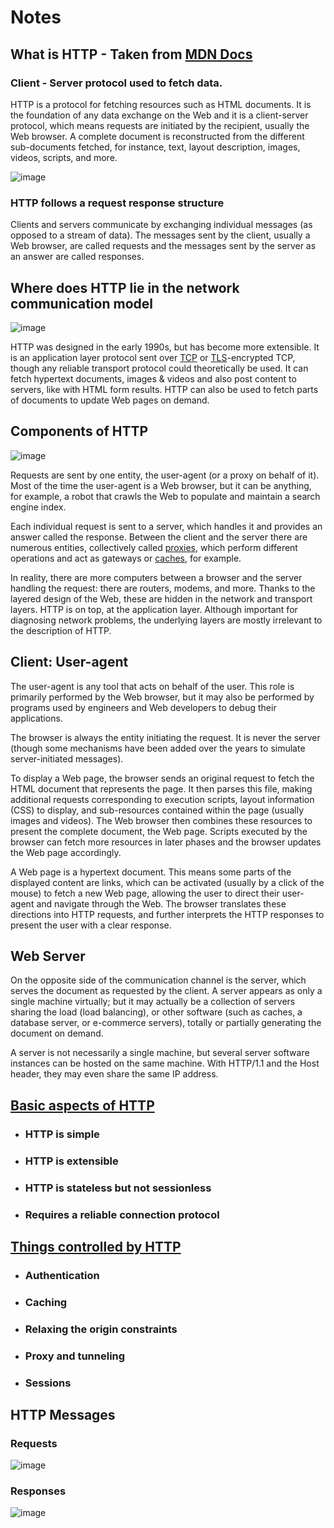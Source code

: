 # Notes

## What is HTTP - Taken from [MDN Docs](https://developer.mozilla.org/en-US/docs/Web/HTTP/Overview#http_is_simple)

### Client - Server protocol used to fetch data. 
HTTP is a protocol for fetching resources such as HTML documents.
It is the foundation of any data exchange on the Web and it is a client-server protocol,
which means requests are initiated by the recipient, usually the Web browser.
A complete document is reconstructed from the different sub-documents fetched,
for instance, text, layout description, images, videos, scripts, and more.

![image](https://github.com/Prathamesh-Chavan-Noovosoft/Training-notes/assets/159108395/724f1ab0-36ec-4c22-ac7b-53f8fb0b2c8c)

### HTTP follows a request response structure
Clients and servers communicate by exchanging individual messages (as opposed to a stream of data). The messages sent by the client, usually a Web browser, are called requests and the messages sent by the server as an answer are called responses.

## Where does HTTP lie in the network communication model
![image](https://github.com/Prathamesh-Chavan-Noovosoft/Training-notes/assets/159108395/aea96120-c7ce-4a41-88c5-a04585d4881a)

HTTP was designed in the early 1990s, but has become more extensible. It is an application layer protocol sent over [TCP](https://developer.mozilla.org/en-US/docs/Glossary/TCP) or [TLS](https://developer.mozilla.org/en-US/docs/Glossary/TLS)-encrypted TCP, though any reliable transport protocol could theoretically be used. It can fetch hypertext documents, images & videos and also post content to servers, like with HTML form results. HTTP can also be used to fetch parts of documents to update Web pages on demand.

## Components of HTTP

![image](https://github.com/Prathamesh-Chavan-Noovosoft/Training-notes/assets/159108395/ff71ceae-9aae-4d99-aced-6fa53c42a7e1)

Requests are sent by one entity, the user-agent (or a proxy on behalf of it). Most of the time the user-agent is a Web browser, but it can be anything, for example, a robot that crawls the Web to populate and maintain a search engine index.

Each individual request is sent to a server, which handles it and provides an answer called the response. Between the client and the server there are numerous entities, collectively called [proxies](https://developer.mozilla.org/en-US/docs/Glossary/Proxy_server), which perform different operations and act as gateways or [caches](https://developer.mozilla.org/en-US/docs/Glossary/Cache), for example.

In reality, there are more computers between a browser and the server handling the request: there are routers, modems, and more. Thanks to the layered design of the Web, these are hidden in the network and transport layers. HTTP is on top, at the application layer. Although important for diagnosing network problems, the underlying layers are mostly irrelevant to the description of HTTP.

## Client: User-agent
The user-agent is any tool that acts on behalf of the user. This role is primarily performed by the Web browser, but it may also be performed by programs used by engineers and Web developers to debug their applications.

The browser is always the entity initiating the request. It is never the server (though some mechanisms have been added over the years to simulate server-initiated messages).

To display a Web page, the browser sends an original request to fetch the HTML document that represents the page. It then parses this file, making additional requests corresponding to execution scripts, layout information (CSS) to display, and sub-resources contained within the page (usually images and videos). The Web browser then combines these resources to present the complete document, the Web page. Scripts executed by the browser can fetch more resources in later phases and the browser updates the Web page accordingly.

A Web page is a hypertext document. This means some parts of the displayed content are links, which can be activated (usually by a click of the mouse) to fetch a new Web page, allowing the user to direct their user-agent and navigate through the Web. The browser translates these directions into HTTP requests, and further interprets the HTTP responses to present the user with a clear response.

## Web Server
On the opposite side of the communication channel is the server, which serves the document as requested by the client. A server appears as only a single machine virtually; but it may actually be a collection of servers sharing the load (load balancing), or other software (such as caches, a database server, or e-commerce servers), totally or partially generating the document on demand.

A server is not necessarily a single machine, but several server software instances can be hosted on the same machine. With HTTP/1.1 and the Host header, they may even share the same IP address.

## [Basic aspects of HTTP](https://developer.mozilla.org/en-US/docs/Web/HTTP/Overview#basic_aspects_of_http)
- ### HTTP is simple
- ### HTTP is extensible
- ### HTTP is stateless but not sessionless
- ### Requires a reliable connection protocol

## [Things controlled by HTTP](https://developer.mozilla.org/en-US/docs/Web/HTTP/Overview#what_can_be_controlled_by_http)

- ### Authentication
- ### Caching
- ### Relaxing the origin constraints
- ### Proxy and tunneling
- ### Sessions

## HTTP Messages
### Requests
![image](https://github.com/Prathamesh-Chavan-Noovosoft/Training-notes/assets/159108395/3709d855-3b00-401b-9895-6746e338f2bd)
### Responses
![image](https://github.com/Prathamesh-Chavan-Noovosoft/Training-notes/assets/159108395/bc531d7d-c5df-46c5-bc4b-4c29ebb4d767)

